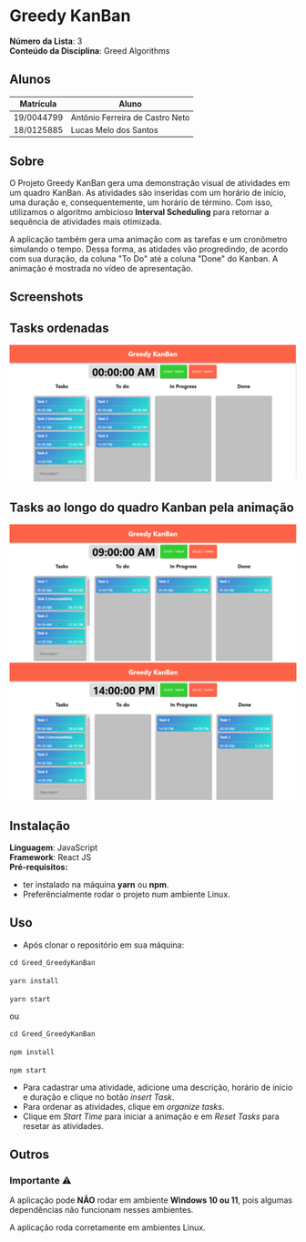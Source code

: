 # Greedy KanBan

**Número da Lista**: 3<br>
**Conteúdo da Disciplina**: Greed Algorithms<br>

## Alunos
|Matrícula | Aluno |
| -- | -- |
| 19/0044799  |  Antônio Ferreira de Castro Neto |
| 18/0125885  |  Lucas Melo dos Santos |

## Sobre 
O Projeto Greedy KanBan gera uma demonstração visual de atividades em um quadro KanBan. As atividades são inseridas com um horário de início, uma duração e, consequentemente, um horário de término. Com isso, utilizamos o algoritmo ambicioso **Interval Scheduling** para retornar a sequência de atividades mais otimizada. 

A aplicação também gera uma animação com as tarefas e um cronômetro simulando o tempo. Dessa forma, as atidades vão progredindo, de acordo com sua duração, da coluna "To Do" até a coluna "Done" do Kanban. A animação é mostrada no vídeo de apresentação.

## Screenshots
## Tasks ordenadas
![shot1](./screenshots/shot1.png)
## Tasks ao longo do quadro Kanban pela animação
![shot2](./screenshots/shot2.png)
![shot3](./screenshots/shot3.png)

## Instalação 
**Linguagem**: JavaScript<br>
**Framework**: React JS<br>
**Pré-requisitos:**
* ter instalado na máquina **yarn** ou **npm**.
* Preferêncialmente rodar o projeto num ambiente Linux.

## Uso 
* Após clonar o repositório em sua máquina:

```
cd Greed_GreedyKanBan

yarn install

yarn start
```
ou 
```
cd Greed_GreedyKanBan

npm install

npm start
```

* Para cadastrar uma atividade, adicione uma descrição, horário de início e duração e clique no botão *insert Task*.
* Para ordenar as atividades, clique em *organize tasks*.
* Clique em *Start Time* para iniciar a animação e em *Reset Tasks* para resetar as atividades.

## Outros 
### **Importante** ⚠️
A aplicação pode **NÃO** rodar em ambiente **Windows 10 ou 11**, pois algumas dependências não funcionam nesses ambientes. 

A aplicação roda corretamente em ambientes Linux. 




